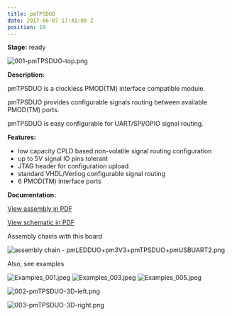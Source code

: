```yaml
---
title: pmTPSDUO
date: 2017-06-07 17:41:00 Z
position: 10
---
```


**Stage:** ready

![001-pmTPSDUO-top.png](/uploads/pmTPSDUO/001-pmTPSDUO-top.png)

**Description:**

pmTPSDUO is a clockless PMOD(TM) interface compatible module.

pmTPSDUO provides configurable signals routing between available PMOD(TM) ports. 

pmTPSDUO is easy configurable for UART/SPI/GPIO signal routing.

**Features:**

* low capacity CPLD based non-volatile signal routing configuration
* up to 5V signal IO pins tolerant
* JTAG header for configuration upload
* standard VHDL/Verilog configurable signal routing
* 6 PMOD(TM) interface ports

**Documentation:**

[View assembly in PDF](/uploads/pmTPSDUO/SCH_Assembly_pmTPSDUO.pdf)

[View schematic in PDF](/uploads/pmTPSDUO/SCH_pmTPSDUO.pdf)

Assembly chains with this board

![assembly chain - pmLEDDUO+pm3V3+pmTPSDUO+pmUSBUART2.png](/uploads/pmTPSDUO/assembly%20chain%20-%20pmLEDDUO+pm3V3+pmTPSDUO+pmUSBUART2.png)

Also, see examples

![Examples_001.jpeg](/uploads/pmTPSDUO/Examples_001.jpeg)
![Examples_003.jpeg](/uploads/pmTPSDUO/Examples_003.jpeg)
![Examples_005.jpeg](/uploads/pmTPSDUO/Examples_005.jpeg)

![002-pmTPSDUO-3D-left.png](/uploads/pmTPSDUO/002-pmTPSDUO-3D-left.png)

![003-pmTPSDUO-3D-right.png](/uploads/pmTPSDUO/003-pmTPSDUO-3D-right.png)
